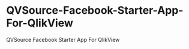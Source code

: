 QVSource-Facebook-Starter-App-For-QlikView
==========================================

QVSource Facebook Starter App For QlikView

